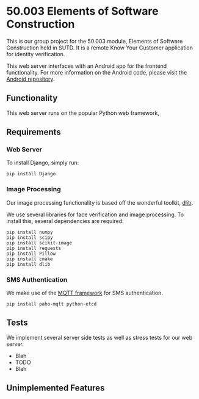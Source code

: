 # 50.003 Elements of Software Construction

This is our group project for the 50.003 module, Elements of Software Construction held in SUTD. It is a remote Know Your Customer application for identity verification.

This web server interfaces with an Android app for the frontend functionality. For more information on the Android code, please visit the [Android repository](https://github.com/smartlearner1520/Project).

## Functionality

This web server runs on the popular Python web framework, 

## Requirements

### Web Server

To install Django, simply run:

```
pip install Django
```

### Image Processing

Our image processing functionality is based off the wonderful toolkit, [dlib](https://github.com/davisking/dlib).

We use several libraries for face verification and image processing. To install this, several dependencies are required:

```
pip install numpy
pip install scipy
pip install scikit-image
pip install requests
pip install Pillow
pip install cmake
pip install dlib

```

### SMS Authentication

We make use of the [MQTT framework](http://mqtt.org) for SMS authentication.

```
pip install paho-mqtt python-etcd
```

## Tests

We implement several server side tests as well as stress tests for our web server.

* Blah
* TODO
* Blah

## Unimplemented Features


